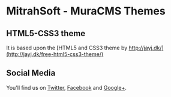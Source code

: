 # **MitrahSoft - MuraCMS Themes**

## **HTML5-CSS3 theme**

It is based upon the [HTML5 and CSS3 theme by http://jayj.dk/](http://jayj.dk/free-html5-css3-theme/)

## **Social Media**

You'll find us on [Twitter](https://twitter.com/#!/MitrahSoft), [Facebook](http://www.facebook.com/MitrahSoft) and [Google+](https://plus.google.com/106527713304113857789).
